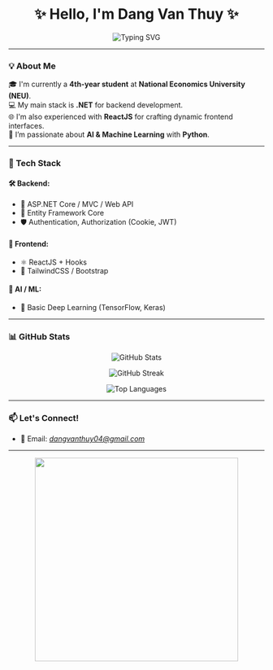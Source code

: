 <h1 align="center">✨ Hello, I'm Dang Van Thuy ✨</h1>
<p align="center">
  <img src="https://readme-typing-svg.demolab.com?font=Fira+Code&size=22&pause=1000&color=F76D57&center=true&vCenter=true&width=435&lines=👨‍🎓+4th+Year+Student+at+NEU;💻+.NET+Developer;⚛️+Frontend+with+ReactJS;🐍+AI/ML+with+Python" alt="Typing SVG" />
</p>

---

### 💡 About Me

🎓 I'm currently a **4th-year student** at **National Economics University (NEU)**.  
💻 My main stack is **.NET** for backend development.  
🌐 I'm also experienced with **ReactJS** for crafting dynamic frontend interfaces.  
🧠 I’m passionate about **AI & Machine Learning** with **Python**.

---

### 🚀 Tech Stack

#### 🛠 Backend:
- 🧱 ASP.NET Core / MVC / Web API
- 🐘 Entity Framework Core
- 🛡️ Authentication, Authorization (Cookie, JWT)

#### 🎨 Frontend:
- ⚛️ ReactJS + Hooks
- 🌈 TailwindCSS / Bootstrap
#### 🤖 AI / ML:
- 🧠 Basic Deep Learning (TensorFlow, Keras)

---

### 📊 GitHub Stats

<p align="center">
  <img src="https://github-readme-stats.vercel.app/api?username=your-github-username&show_icons=true&theme=radical" alt="GitHub Stats"/>
</p>

<p align="center">
  <img src="https://github-readme-streak-stats.herokuapp.com/?user=your-github-username&theme=tokyonight" alt="GitHub Streak"/>
</p>

<p align="center">
  <img src="https://github-readme-stats.vercel.app/api/top-langs/?username=your-github-username&layout=compact&theme=gruvbox" alt="Top Languages"/>
</p>

---

### 📫 Let's Connect!

- 📧 Email: *dangvanthuy04@gmail.com*  


---

<p align="center">
  <img src="https://media.giphy.com/media/qgQUggAC3Pfv687qPC/giphy.gif" width="400" />
</p>

